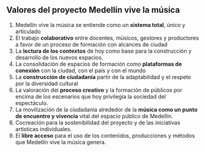 
## Valores del proyecto Medellín vive la música

1. Medellin vive la música se entiende como un __sistema total__, único y articulado
2. El trabajo __colaborativo__ entre docentes, músicos, gestores y productores a favor de un proceso de formación con alcances de ciudad
3. La __lectura de los contextos__ de hoy como base para la construcción y desarrollo de los nuevos espacios.  
4. La consolidación de espacios de formación como __plataformas de conexión__ con la ciudad, con el país y con el mundo
5. La __construcción de ciudadanía__ partir de la adaptabilidad y el respeto por la diversidad cultural
6. La valoración del __proceso creativo__ y la formación de públicos por encima de los escenarios que hoy privilegia la sociedad del espectáculo.
7. La movilización de la ciudadanía alrededor de la __música como un punto de encuentro y vivencia__ vital del espacio público de Medellín.
8. Cocreación para la sostenibilidad del proyecto y de las iniciativas artísticas individuales.
9. El __libre acceso__ para el uso de los contenidos, producciones y métodos que Medellín vive la música genera.
